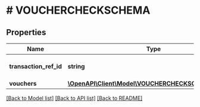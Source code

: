 # # VOUCHERCHECKSCHEMA

## Properties

Name | Type | Description | Notes
------------ | ------------- | ------------- | -------------
**transaction_ref_id** | **string** | TransactionRefId receive from client request | [optional]
**vouchers** | [**\OpenAPI\Client\Model\VOUCHERCHECKSCHEMADETAIL[]**](VOUCHERCHECKSCHEMADETAIL.md) |  | [optional]

[[Back to Model list]](../../README.md#models) [[Back to API list]](../../README.md#endpoints) [[Back to README]](../../README.md)
